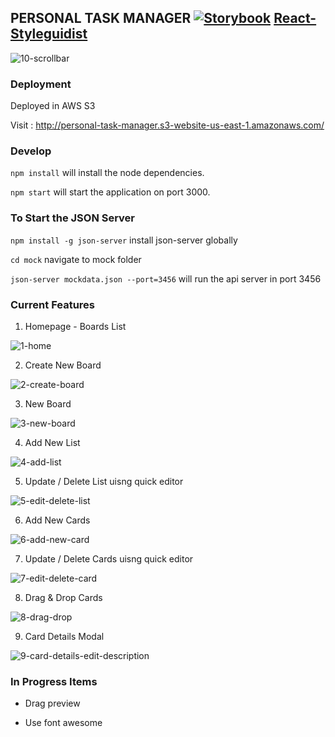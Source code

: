 ## PERSONAL TASK MANAGER [![Storybook](https://github.com/storybooks/press/blob/master/badges/storybook.svg)](https://karthikbalajikb-storybook.firebaseapp.com/) [React-Styleguidist](https://karthikbalajikb-styleguidist.firebaseapp.com/)

![10-scrollbar](https://user-images.githubusercontent.com/8594076/47258960-a9a87900-d4c0-11e8-8855-093018011d0b.png)

### Deployment 

Deployed in AWS S3 

Visit : http://personal-task-manager.s3-website-us-east-1.amazonaws.com/

### Develop

`npm install` will install the node dependencies.

`npm start` will start the application on port 3000.

### To Start the JSON Server

`npm install -g json-server` install json-server globally

`cd mock` navigate to mock folder

`json-server mockdata.json --port=3456` will run the api server in port 3456

### Current Features
1. Homepage - Boards List

![1-home](https://user-images.githubusercontent.com/8594076/47258948-9ac1c680-d4c0-11e8-8fe0-ddb6faac04bb.png)

2. Create New Board 

![2-create-board](https://user-images.githubusercontent.com/8594076/47258961-aa410f80-d4c0-11e8-80df-964ce9b66b57.png)

3. New Board

![3-new-board](https://user-images.githubusercontent.com/8594076/47258962-aa410f80-d4c0-11e8-9823-9629f159792c.png)

4. Add New List

![4-add-list](https://user-images.githubusercontent.com/8594076/47258953-a7deb580-d4c0-11e8-8bcb-491479f6a2f4.png)

5. Update / Delete List uisng quick editor

![5-edit-delete-list](https://user-images.githubusercontent.com/8594076/47258955-a8774c00-d4c0-11e8-8f6d-a7f4c36cb0e6.png)

6. Add New Cards

![6-add-new-card](https://user-images.githubusercontent.com/8594076/47258956-a90fe280-d4c0-11e8-992c-2991ce2d0aef.png)

7. Update / Delete Cards uisng quick editor

![7-edit-delete-card](https://user-images.githubusercontent.com/8594076/47258957-a90fe280-d4c0-11e8-80ae-97d81d1466ee.png)

8. Drag & Drop Cards

![8-drag-drop](https://user-images.githubusercontent.com/8594076/47258958-a90fe280-d4c0-11e8-8912-ad40b379d9ea.png)

9. Card Details Modal

![9-card-details-edit-description](https://user-images.githubusercontent.com/8594076/47258959-a9a87900-d4c0-11e8-94df-796b50fab645.png)

### In Progress Items
* Drag preview

* Use font awesome 
